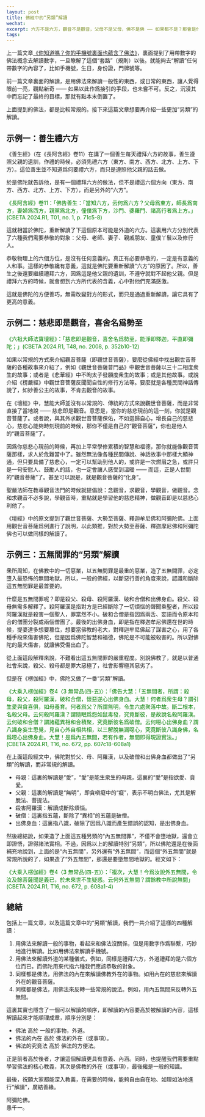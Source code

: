 ```yaml
---
layout: post
title: 佛經中的“另類”解讀
wechat: 
excerpt: 六方不是六方，觀音不是觀音，父母不是父母，佛不是佛 —— 如果都不是？那會是什麼呢？本文介紹了佛經中的幾個“另類”解讀：用佛法的究竟法解讀方便法，用內涵解讀外相，用佛法解讀外道和世俗事物。
tags:
---
```


上一篇文章[《你知道嗎？你的手機號裏面也蘊含了佛法》](https://mp.weixin.qq.com/s/NkozzuZg_PdXdrnkpPWZjg)，裏面提到了用帶數字的佛法概念去解讀數字，一旦瞭解了這個“套路”（規則）以後。就能夠去“解讀”任何帶數字的內容了，比如手機號，生日，身份證，門牌號等。

前一篇文章裏面的解讀，是用佛法來解讀一般性的東西，或日常的東西，讓人覺得眼前一亮，觀點新奇 —— 如果以此作爲接引的手段，也未嘗不可。反之，沉浸其中而忘記了最終的目標，那就有點本末倒置了。

上面提到的佛法，都是比較常規的。接下來這篇文章想要再介紹一些更加“另類”的解讀。

## 示例一：善生禮六方

《善生經》（在《長阿含經》卷11）在講了一個善生每天禮拜六方的故事，善生遵照父親的遺訓，作禮的時候，必須先禮六方（東方、南方、西方、北方、上方、下方）。這位善生並不知道爲何要禮六方，而只是遵照他父親的話去做。

於是佛陀就告訴他，是有一個禮拜六方的做法，但不是禮這六個方向（東方、南方、西方、北方、上方、下方），而是另外的“六方”。

<span style="color:green">《長阿含經》卷11：「佛告善生：「當知六方，云何爲六方？父母爲東方，師長爲南方，妻婦爲西方，親黨爲北方，僮僕爲下方，沙門、婆羅門、諸高行者爲上方。」(CBETA 2024.R1, T01, no. 1, p. 71c5-8)

這就相當於佛陀，重新解讀了下這個原本可能是外道的六方。這裏用六方分別代表了六種我們需要恭敬的對象：父母、老師、妻子、親戚朋友、童僕丫鬟以及修行人。

恭敬物理上的六個方位，是沒有任何意義的。真正有必要恭敬的，一定是有意義的人和事。這樣的恭敬纔有意義，這就是佛陀要重新解讀“六方”的原因了。所以，善生之後還要繼續禮拜六方，因爲這是他父親的遺訓，不遵守就對不起他父親。但是禮拜六方的時候，就會想到六方所代表的含義，心中對他們充滿感激。

這就是佛陀的方便善巧，無需改變對方的形式，而只是通過重新解讀，讓它具有了更高的意義。

## 示例二：慈悲即是觀音，喜舍名爲勢至

<span style="color:green">《六祖大師法寶壇經》：「慈悲即是觀音，喜舍名爲勢至，能淨即釋迦，平直即彌陀；」(CBETA 2024.R1, T48, no. 2008, p. 352b10-12)

如果以常規的方式來介紹觀音菩薩（即觀世音菩薩），要麼從佛經中找出觀世音菩薩的各種故事來介紹了，例如《觀世音菩薩普門品》中觀世音菩薩以三十二相度衆生的故事；或者是《悲華經》中不眴太子發願度衆生的故事；或是其他故事。或說介紹《楞嚴經》中觀世音菩薩反聞聞自性的修行方法等。要麼就是各種民間神話傳說了，如妙善公主的故事，不肯去觀音的故事。

在《壇經》中，慧能大師並沒有以常規的、傳統的方式來說觀世音菩薩，而是非常直接了當地說 —— 慈悲即是觀音。意思是，當你的慈悲現前的這一刻，你就是觀音菩薩了。或者說，與其外求觀世音菩薩保佑，不如迴歸自心，增長自己的慈悲心，慈悲心能夠時刻現前的時候，那你不僅是自己的“觀音菩薩”，你也是他人的“觀音菩薩”了。

因爲你慈悲心現前的時候，再加上平常學修累積的智慧和福德，那你就能像觀音菩薩那樣，求人於危難當中了。雖然無法像各種民間傳說、神話故事中那樣大顯神通，但只要具備了慈悲心，一定可以幫助到他人的，或許是一次燃眉之急，或許只是一句安慰人、鼓勵人的話，也一定會讓人感受到溫暖 —— 而這，正是人世間的“觀音菩薩”了。甚至可以說是，就是觀音菩薩的“化身”。

聖嚴法師在教導觀音法門的時候就提倡說：念觀音，求觀音，學觀音，做觀音。念和求觀音不必多說，學觀音時，重點就是學習他的慈悲精神，做觀音即是以慈悲心利他了。

《壇經》中的原文提到了觀世音菩薩、大勢至菩薩、釋迦牟尼佛和阿彌陀佛。上面用觀世音菩薩爲例進行了說明，以此類推，對於大勢至菩薩、釋迦摩尼佛和阿彌陀佛也可以做同樣的解讀了。

## 示例三：五無間罪的“另類”解讀

衆所周知，在佛教中的一切惡業，以五無間罪是最重的惡業，造了五無間罪，必定墮入最恐怖的無間地獄。所以，一般的佛經，以斷惡行善的角度來說，認識和斷除這五無間罪是最首要的。

什麼是五無間罪呢？即是殺父、殺母、殺阿羅漢、破和合僧和出佛身血。殺父、殺母無需多解釋了。殺阿羅漢是指對方是已經斷除了一切煩惱的聲聞乘聖者，所以殺阿羅漢就是殺害一個聖人，罪當然不小。破和合僧是指因爲兩舌、妄語而令原本和合的僧團分裂成兩個僧團了。最後的出佛身血，即是指在釋迦牟尼佛還在世的時候，提婆達多想要篡位，想要當佛教的老大，對釋迦牟尼佛起了謀害之心，用了各種手段來傷害佛陀，但是因爲佛陀智慧和福德，佛陀是不可能被殺害的。所以對佛陀的最大傷害，就讓佛受傷出血了。

從上面這段解釋來說，不難看出這五無間罪的嚴重程度。別說佛教了，就是以普通社會來說，殺父、殺母都是罪大惡極了，社會影響極其惡劣了。

但是在《楞伽經》中，佛陀又做了一番“另類”解讀。

<span style="color:green">《大乘入楞伽經》卷4〈3 無常品(四-五)〉：「佛告大慧：「五無間者，所謂：殺母，殺父，殺阿羅漢，破和合僧，懷惡逆心出佛身血。大慧！何者爲衆生母？謂引生愛與貪喜俱，如母養育。何者爲父？所謂無明，令生六處聚落中故。斷二根本，名殺父母。云何殺阿羅漢？謂隨眠爲怨如鼠毒發，究竟斷彼，是故說名殺阿羅漢。云何破和合僧？謂諸蘊異相和合積聚，究竟斷彼名爲破僧。云何噁心出佛身血？謂八識身妄生思覺，見自心外自相共相，以三解脫無漏噁心，究竟斷彼八識身佛，名爲噁心出佛身血。大慧！是爲內五無間，若有作者，無間即得現證實法。」(CBETA 2024.R1, T16, no. 672, pp. 607c18-608a1)

在上面這段經文中，佛陀對於父、母、阿羅漢，以及破僧和出佛身血都做出了“另類”的解讀，而非常規的解讀。

* 母親：這裏的解讀是“愛”，“愛”是能生衆生的母親，這裏的“愛”是指欲愛、貪愛。
* 父親：這裏的解讀是“無明”，即貪嗔癡中的“癡”，表示不明白佛法，尤其是解脫法、菩提法。
* 殺害阿羅漢：解讀成斷除煩惱。
* 破僧：這裏指五蘊，斷除了“異相”的五蘊是破僧。
* 出佛身血：這裏指八識，破除了因爲八識而產生錯誤的認知，是出佛身血。

然後總結說，如果造了上面這五種另類的“內五無間罪”，不僅不會墮地獄，還會立即證悟，證得諸法實相。不過，因爲以上的解讀特別“另類”，所以佛陀還是在後面補充地說到，上面的是“內五無間”，另外還有“外五無間”，而這個“外五無間”就是常規所說的了，如果造了“外五無間”，那還是要墮無間地獄的。經文如下：

<span style="color:green">《大乘入楞伽經》卷4〈3 無常品(四-五)〉：「複次，大慧！今爲汝說外五無間，令汝及餘菩薩聞是義已，於未來世不生疑惑。云何外五無間？謂餘教中所說無間」(CBETA 2024.R1, T16, no. 672, p. 608a1-4)

## 總結

包括上一篇文章，以及這篇文章中的“另類”解讀，我們一共介紹了這樣的四種解讀：
1. 用佛法來解讀一般的事物，看起來和佛法沒關係，但是用數字作爲聯繫，巧妙地進行解讀。比如用佛法來解讀手機號。
2. 用佛法來解讀外道的某種儀式，例如，同樣是禮拜六方，外道禮拜的是六個方位而已，而佛陀用來代指六種我們應該恭敬的對象。
3. 同樣都是佛法，用佛法的內在來解讀佛教外在的事物。如用內在的慈悲來解讀外在的觀音菩薩。
4. 同樣都是佛法，用佛法來反轉一些常規的說法。例如，用內五無間來反轉外五無間。

這裏其實也隱含了一個可以解讀的順序，即解讀的內容要高於被解讀的內容，這樣解讀起來才能順理成章，順序分別是：<br>
* 佛法 高於 一般的事物，外道。<br>
* 佛法的內在 高於 佛法的外在（或事項）。<br>
* 佛法的究竟法 高於 佛法的方便法。<br>

正是前者高於後者，才讓這個解讀更具有意義、內涵。同時，也提醒我們需要重點學習佛法的核心教義，其次是佛教的外在（或事項），最後纔是一般的知識。

最後，祝願大家都能深入教義，在需要的時候，能夠自由自在地、如理如法地進行“解讀”，廣結善緣。

阿彌陀佛。<br>
愚千一。

